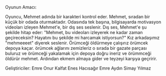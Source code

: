 Oyunun Amacı:

Oyuncu, Mehmet adında bir karakteri kontrol eder. Mehmet, sıradan bir küçük bir odada oturmaktadır.
Odasında tek başına, bilgisayarda motivasyon videoları izleyen Mehmet'e, bir dış ses seslenir.
Dış ses, Mehmet'e şu şekilde hitap eder: "Mehmet, bu videoları izleyerek ne kadar zaman geçireceksin? Hayatını bu şekilde mi harcamak istiyorsun?"
Kız arkadaşımız "mehmeeeet" diyerek seslenir. Örümceği öldürmeye çalışırız örümcek depoya kaçar. örümcek ağlarını zemizleriz o sırada bir gazate parçası buluruz ve örümceği yakalamak için depoya doğru ineriz ve  örümmceği öldürür mehmet. Ardından ekmem almaya gider ve teyzeyi karşıya geçririr.

Geliştiriciler:
Emre Onur Kalfat
Enes Hacısağır
Emre Aydın
Simay Yılmaz



